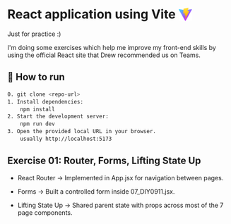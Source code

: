 # React application using Vite <img src='public\vite.svg' style="width:30px; height:auto; vertical-align: -15%;">
Just for practice :) <br>

I'm doing some exercises which help me improve my front-end skills by using the official React site that Drew recommended us on Teams.

## 🚀 How to run
```bash
0. git clone <repo-url>
1. Install dependencies:
    npm install
2. Start the development server:
    npm run dev
3. Open the provided local URL in your browser.
    usually http://localhost:5173
```

## Exercise 01: Router, Forms, Lifting State Up
- React Router → Implemented in App.jsx for navigation between pages.

- Forms → Built a controlled form inside 07_DIY0911.jsx.

- Lifting State Up → Shared parent state with props across most of the 7 page components.
